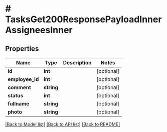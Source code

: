 # # TasksGet200ResponsePayloadInnerAssigneesInner

## Properties

Name | Type | Description | Notes
------------ | ------------- | ------------- | -------------
**id** | **int** |  | [optional]
**employee_id** | **int** |  | [optional]
**comment** | **string** |  | [optional]
**status** | **int** |  | [optional]
**fullname** | **string** |  | [optional]
**photo** | **string** |  | [optional]

[[Back to Model list]](../../README.md#models) [[Back to API list]](../../README.md#endpoints) [[Back to README]](../../README.md)
